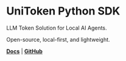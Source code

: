 # UniToken Python SDK

LLM Token Solution for Local AI Agents.

Open-source, local-first, and lightweight.

[**Docs**](https://docs.uni-token.app/sdk/browser.html) | [**GitHub**](https://github.com/uni-token/core)
